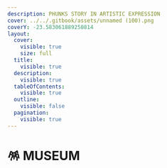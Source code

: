 ```yaml
---
description: PHUNKS STORY IN ARTISTIC EXPRESSION
cover: ../../.gitbook/assets/unnamed (100).png
coverY: -23.583061889250814
layout:
  cover:
    visible: true
    size: full
  title:
    visible: true
  description:
    visible: true
  tableOfContents:
    visible: true
  outline:
    visible: false
  pagination:
    visible: true
---
```


# 🪅 MUSEUM

